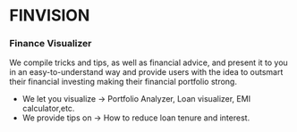 # FINVISION

### Finance Visualizer

We compile tricks and tips, as well as financial advice, and present it to you in an easy-to-understand way and provide users with the idea to outsmart their financial investing making their financial portfolio strong.
- We let you visualize → Portfolio Analyzer, Loan visualizer, EMI calculator,etc.
- We provide tips on → How to reduce loan tenure and interest.
